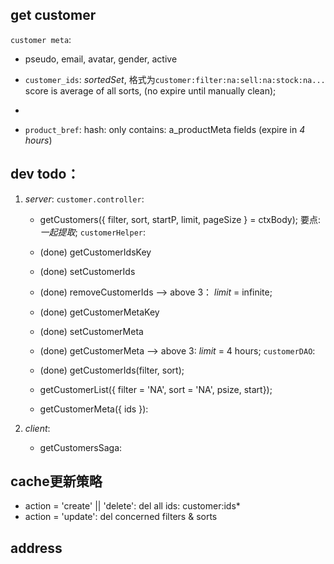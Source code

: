 ## get customer
 `customer meta`:
   - pseudo, email, avatar, gender, active

  - `customer_ids`: _sortedSet_, 格式为`customer:filter:na:sell:na:stock:na...` score is average of all sorts, (no expire until manually clean);
  - 
  - `product_bref`: hash: only contains: a_productMeta fields (expire in *4 hours*)

## dev todo：
1. *server*: 
  `customer.controller`: 
     - getCustomers({ filter, sort, startP, limit, pageSize } = ctxBody);
      要点: *一起提取*;
  `customerHelper`: 
     - (done) getCustomerIdsKey
     - (done) setCustomerIds
     - (done) removeCustomerIds --> above 3： *limit* = infinite;
     
     - (done) getCustomerMetaKey
     - (done) setCustomerMeta
     - (done) getCustomerMeta --> above 3: *limit* = 4 hours;
  `customerDAO`:
     - (done) getCustomerIds(filter, sort);
     - getCustomerList({ filter = 'NA', sort = 'NA', psize, start});
     - getCustomerMeta({ ids }):

2. *client*:
   - getCustomersSaga: 

## cache更新策略
- action = 'create' || 'delete': del all ids: customer:ids*
- action = 'update': del concerned filters & sorts
<!-- - action = 'delete': del all ids: customer:ids* -->


## address
